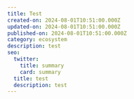 ```yaml
---
title: Test
created-on: 2024-08-01T10:51:00.000Z
updated-on: 2024-08-01T10:51:00.000Z
published-on: 2024-08-01T10:51:00.000Z
category: ecosystem
description: test
seo:
  twitter:
    title: summary
    card: summary
  title: test
  description: test
---
```

